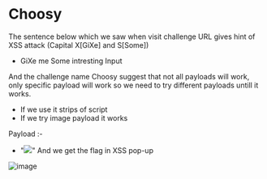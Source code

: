 # Choosy

The sentence below which we saw when visit challenge URL gives hint of XSS attack (Capital X[GiXe] and S[Some])
- GiXe me Some intresting Input

And the challenge name Choosy suggest that not all payloads will work, only specific payload will work so we need to try different payloads untill it works.
- If we use <script>alert(1)</script> it strips of script
- If we try image payload it works

Payload :-
- "<img src =q onerror= prompt(8)>"
And we get the flag in XSS pop-up

![image](https://user-images.githubusercontent.com/86155751/183240311-779f4c5a-7720-49a6-9e22-dbdf1ae4da8e.png)

